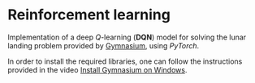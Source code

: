# Reinforcement learning
Implementation of a deep $Q$-learning (**DQN**) model for solving the lunar landing problem provided by [Gymnasium](https://gymnasium.farama.org/), using _PyTorch_.

In order to install the required libraries, one can follow the instructions provided in the video [Install Gymnasium on Windows](https://www.youtube.com/watch?v=gMgj4pSHLww&ab_channel=JohnnyCode).